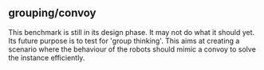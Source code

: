 ## grouping/convoy
This benchmark is still in its design phase. It may not do what it should yet.
Its future purpose is to test for 'group thinking'. This aims at creating a scenario where the behaviour of the robots should mimic a convoy to solve the instance efficiently.
